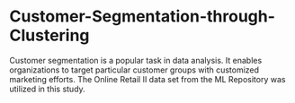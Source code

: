 # Customer-Segmentation-through-Clustering
 Customer segmentation is a popular task in data analysis. It enables organizations to target particular customer groups with customized marketing efforts. The Online Retail II data set from the ML Repository was utilized in this study.
